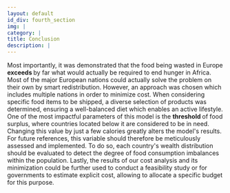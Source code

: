 ```yaml
---
layout: default
id_div: fourth_section
img: |
category: |
title: Conclusion
description: |
---
```

<div class="row">
  <div class="col-sm-12 col-md-2"></div>
  <div class="col-sm-12 col-md-8">
   <p>
    Most importantly, it was demonstrated that the food being wasted in Europe <b> exceeds </b> by far what would actually be required to end hunger in Africa. Most of the major European nations could actually solve the problem on their own by smart redistribution. However, an approach was chosen which includes multiple nations in order to minimize cost. When considering specific food items to be shipped, a diverse selection of products was determined, ensuring a well-balanced diet which enables an active lifestyle. <br>
     One of the most impactful parameters of this model is the <b> threshold </b> of food surplus, where countries located below it are considered to be in need. Changing this value by just a few calories greatly alters the model's results. For future references, this variable should therefore be meticulously assessed and implemented. To do so, each country's wealth distribution should be evaluated to detect the degree  of food consumption imbalances within the population.  
Lastly, the results of our cost analysis and its minimization could be further used to conduct a feasibility study or for governments to estimate explicit cost, allowing to allocate a specific budget for this purpose.
    </p>
  </div>
  <div class="col-sm-12 col-md-2"></div>
</div>

<div class="row">
</div>
